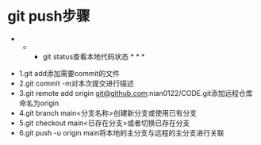 # git push步骤
* * * git status查看本地代码状态 * * *
+ 1.git add添加需要commit的文件
+ 2.git commit -m对本次提交进行描述
+ 3.git remote add origin git@github.com:nian0122/CODE.git添加远程仓库命名为origin
+ 4.git branch main<分支名称>创建新分支或使用已有分支
+ 5.git checkout main<已存在分支>或者切换已存在分支
+ 6.git push -u origin main将本地的主分支与远程的主分支进行关联
